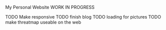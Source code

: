 My Personal Website
WORK IN PROGRESS

TODO Make responsive
TODO finish blog
TODO loading for pictures
TODO make threatmap useable on the web

